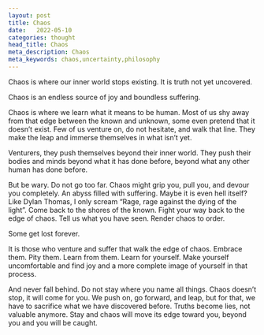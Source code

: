 ```yaml
---
layout: post
title: Chaos
date:   2022-05-10
categories: thought
head_title: Chaos
meta_description: Chaos
meta_keywords: chaos,uncertainty,philosophy
---
```


Chaos is where our inner world stops existing. It is truth not yet uncovered. 

Chaos is an endless source of joy and boundless suffering.

Chaos is where we learn what it means to be human. Most of us shy away from that edge between the known and unknown, some even pretend that it doesn’t exist. Few of us venture on, do not hesitate, and walk that line. They make the leap and immerse themselves in what isn’t yet.

Venturers, they push themselves beyond their inner world. They push their bodies and minds beyond what it has done before, beyond what any other human has done before.

But be wary. Do not go too far. Chaos might grip you, pull you, and devour you completely. An abyss filled with suffering. Maybe it is even hell itself? Like Dylan Thomas, I only scream “Rage, rage against the dying of the light”. Come back to the shores of the known. Fight your way back to the edge of chaos. Tell us what you have seen. Render chaos to order.

Some get lost forever.

It is those who venture and suffer that walk the edge of chaos. Embrace them. Pity them. Learn from them. Learn for yourself. Make yourself uncomfortable and find joy and a more complete image of yourself in that process.

And never fall behind. Do not stay where you name all things. Chaos doesn’t stop, it will come for you. We push on, go forward, and leap, but for that, we have to sacrifice what we have discovered before. Truths become lies, not valuable anymore. Stay and chaos will move its edge toward you, beyond you and you will be caught.
